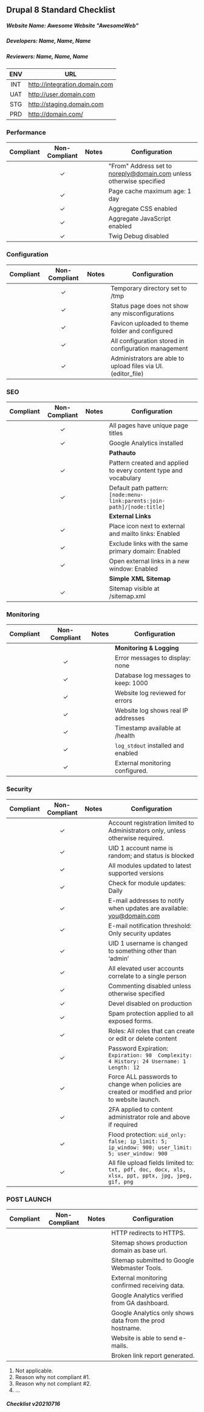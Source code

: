 ## Drupal 8 Standard Checklist
##### Website Name: Awesome Website "AwesomeWeb"
##### Developers: Name, Name, Name
##### Reviewers: Name, Name, Name

| ENV | URL |
|:---:|-----|
| INT | http://integration.domain.com
| UAT | http://user.domain.com
| STG | http://staging.domain.com
| PRD | http://domain.com/


### Performance
| Compliant | Non-Compliant | Notes | Configuration |
|:-------:|:-------:|:-------:|-------
|         | &check; |     | "From" Address set to noreply@domain.com unless otherwise specified
|         | &check; |     | Page cache maximum age: 1 day
|         | &check; |     | Aggregate CSS enabled
|         | &check; |     | Aggregate JavaScript enabled
|         | &check; |     | Twig Debug disabled


### Configuration
| Compliant | Non-Compliant | Notes | Configuration |
|:-------:|:-------:|:-------:|-------
|         | &check; |     | Temporary directory set to /tmp
|         | &check; |     | Status page does not show any misconfigurations
|         | &check; |     | Favicon uploaded to theme folder and configured
|         | &check; |     | All configuration stored in configuration management
|         | &check; |     | Administrators are able to upload files via UI. (editor_file)


### SEO
| Compliant | Non-Compliant | Notes | Configuration |
|:-------:|:-------:|:-------:|-------
|         | &check; |     | All pages have unique page titles
|         | &check; |     | Google Analytics installed
|         |         |     | **Pathauto**
|         | &check; |     | Pattern created and applied to every content type and vocabulary
|         | &check; |     | Default path pattern: ```[node:menu-link:parents:join-path]/[node:title]```
|         |         |     | **External Links**
|         | &check; |     | Place icon next to external and mailto links: Enabled
|         | &check; |     | Exclude links with the same primary domain: Enabled
|         | &check; |     | Open external links in a new window: Enabled
|         |         |     | **Simple XML Sitemap**
|         | &check; |     | Sitemap visible at /sitemap.xml


### Monitoring
| Compliant | Non-Compliant | Notes | Configuration |
|:-------:|:-------:|:-------:|-------
|         |         |     | **Monitoring & Logging**
|         | &check; |     | Error messages to display: none
|         | &check; |     | Database log messages to keep: 1000
|         | &check; |     | Website log reviewed for errors
|         | &check; |     | Website log shows real IP addresses
|         | &check; |     | Timestamp available at /health
|         | &check; |     | ```log_stdout``` installed and enabled
|         | &check; |     | External monitoring configured.


### Security
| Compliant | Non-Compliant | Notes | Configuration |
|:-------:|:-------:|:-------:|-------
|         | &check; |     | Account registration limited to Administrators only, unless otherwise required.
|         | &check; |     | UID 1 account name is random; and status is blocked
|         | &check; |     | All modules updated to latest supported versions
|         | &check; |     | Check for module updates: Daily
|         | &check; |     | E-mail addresses to notify when updates are available: <you@domain.com>
|         | &check; |     | E-mail notification threshold: Only security updates
|         | &check; |     | UID 1 username is changed to something other than ‘admin’
|         | &check; |     | All elevated user accounts correlate to a single person
|         | &check; |     | Commenting disabled unless otherwise specified
|         | &check; |     | Devel disabled on production
|         | &check; |     | Spam protection applied to all exposed forms.
|         | &check; |     | Roles: All roles that can create or edit or delete content
|         | &check; |     | Password Expiration: ```Expiration: 90  Complexity: 4 History: 24 Username: 1 Length: 12```
|         | &check; |     | Force ALL passwords to change when policies are created or modified and prior to website launch.
|         | &check; |     | 2FA applied to content administrator role and above if required
|         | &check; |     | Flood protection: ```uid_only: false; ip_limit: 5; ip_window: 900; user_limit: 5; user_window: 900```
|         | &check; |     | All file upload fields limited to: ```txt, pdf, doc, docx, xls, xlsx, ppt, pptx, jpg, jpeg, gif, png```


### POST LAUNCH
| Compliant | Non-Compliant | Notes | Configuration |
|:-------:|:-------:|:-------:|-------
|         |         |     | HTTP redirects to HTTPS.
|         |         |     | Sitemap shows production domain as base url.
|         |         |     | Sitemap submitted to Google Webmaster Tools.
|         |         |     | External monitoring confirmed receiving data.
|         |         |     | Google Analytics verified from GA dashboard.
|         |         |     | Google Analytics only shows data from the prod hostname.
|         |         |     | Website is able to send e-mails.
|         |         |     | Broken link report generated.

1. Not applicable.
2. Reason why not compliant #1.
3. Reason why not compliant #2.
4. ...


##### Checklist v20210716
